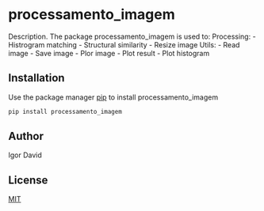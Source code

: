 # processamento_imagem

Description. 
The package processamento_imagem is used to:
	Processing:
		- Histrogram matching
		- Structural similarity
		- Resize image
	Utils:
		- Read image
		- Save image
		- Plor image
		- Plot result
		- Plot histogram

## Installation

Use the package manager [pip](https://pip.pypa.io/en/stable/) to install processamento_imagem

```bash
pip install processamento_imagem
```

## Author
Igor David

## License
[MIT](https://choosealicense.com/licenses/mit/)